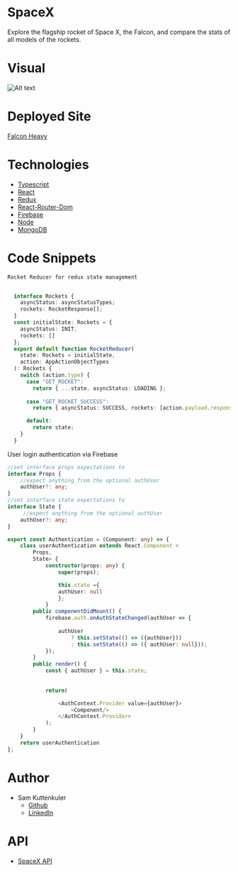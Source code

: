 # SpaceX
Explore the flagship rocket of Space X, the Falcon, and compare the stats of all models of the rockets.

# Visual
![Alt text](./client/src/assets/images/falcon.gif?raw=true "Preview")

# Deployed Site
[Falcon Heavy](https://immense-beyond-39985.herokuapp.com/)





# Technologies
* [Typescript](https://www.typescriptlang.org/)
* [React](https://reactjs.org/)
* [Redux](https://redux.js.org/)
* [React-Router-Dom](https://reacttraining.com/react-router/web/guides/quick-start)
* [Firebase](https://firebase.google.com/)
* [Node](https://nodejs.org/en/)
* [MongoDB](https://www.mongodb.com/)





# Code Snippets
    Rocket Reducer for redux state management
```Typescript
     
  interface Rockets {
    asyncStatus: asyncStatusTypes;
    rockets: RocketResponse[];
  }
  const initialState: Rockets = {
    asyncStatus: INIT,
    rockets: []
  };
  export default function RocketReducer(
    state: Rockets = initialState,
    action: AppActionObjectTypes
  ): Rockets {
    switch (action.type) {
      case "GET_ROCKET":
        return { ...state, asyncStatus: LOADING };
  
      case "GET_ROCKET_SUCCESS":
        return { asyncStatus: SUCCESS, rockets: [action.payload.response] };

      default:
        return state;
    }
  }
```
User login authentication via Firebase
```Typescript
//set interface props expectations to 
interface Props {
    //expect anything from the optional authUser
    authUser?: any;
}
//set interface state expectations to 
interface State {
     //expect anything from the optional authUser
    authUser?: any;
}

export const Authentication = (Component: any) => {
    class userAuthentication extends React.Component <
        Props, 
        State> {
            constructor(props: any) {
                super(props);

                this.state ={
                authUser: null
                };
            }
        public componentDidMount() {
            firebase.auth.onAuthStateChanged(authUser => {
            
                authUser
                    ? this.setState(() => ({authUser})) 
                    : this.setState(() => ({ authUser: null}));
            });
        }
        public render() {
            const { authUser } = this.state;
            
            
            return(

                <AuthContext.Provider value={authUser}>
                    <Component/>
                </AuthContext.Provider>
            );
        }
    }
    return userAuthentication
};
```
    

# Author
- Sam Kuttenkuler
    - [Github](https://www.github.com/skuttenkuler)
    - [LinkedIn](https://www.linkedin.com/in/skdev91)
    
# API
* [SpaceX API](https://docs.spacexdata.com/?version=latest)

